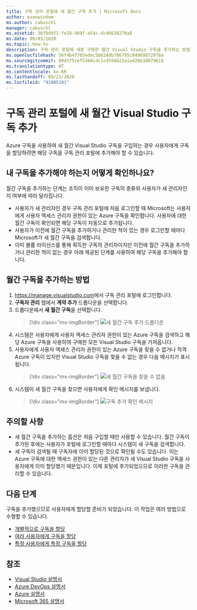 ```yaml
---
title: 구독 관리 포털에 새 월간 구독 추가 | Microsoft Docs
author: evanwindom
ms.author: cabuschl
manager: cabuschl
ms.assetid: 36f0d9f1-fe28-469f-a54c-dc46638270a8
ms.date: 09/03/2020
ms.topic: how-to
description: 구독 관리 포털에 새로 구매한 월간 Visual Studio 구독을 추가하는 방법을 알아봅니다.
ms.openlocfilehash: 56f4b4f765edec5b624db786795c84969872978a
ms.sourcegitcommit: 09d1f5cef5360cdc1cdfd4b22a1a426b38079618
ms.translationtype: HT
ms.contentlocale: ko-KR
ms.lasthandoff: 09/22/2020
ms.locfileid: "91005101"
---
```

# <a name="add-new-monthly-visual-studio-subscriptions-to-the-subscriptions-administration-portal"></a>구독 관리 포털에 새 월간 Visual Studio 구독 추가
Azure 구독을 사용하여 새 월간 Visual Studio 구독을 구입하는 경우 사용자에게 구독을 할당하려면 해당 구독을 구독 관리 포털에 추가해야 할 수 있습니다.  

## <a name="how-do-i-know-if-i-need-to-add-my-subscriptions"></a>내 구독을 추가해야 하는지 어떻게 확인하나요?
월간 구독을 추가하는 단계는 조직이 이미 보유한 구독의 종류와 사용자가 새 관리자인지 여부에 따라 달라집니다.
- 사용자가 새 관리자인 경우 구독 관리 포털에 처음 로그인할 때 Microsoft는 사용자에게 사용자 액세스 관리자 권한이 있는 Azure 구독을 확인합니다.  사용자에 대한 월간 구독이 확인되면 해당 구독이 자동으로 추가됩니다. 
- 사용자가 이전에 월간 구독을 추가하거나 관리한 적이 있는 경우 로그인할 때마다 Microsoft가 새 월간 구독을 검색합니다. 
- 이미 볼륨 라이선스를 통해 획득한 구독의 관리자이지만 이전에 월간 구독을 추가하거나 관리한 적이 없는 경우 아래 제공된 단계를 사용하여 해당 구독을 추가해야 합니다.

## <a name="how-to-add-monthly-subscriptions"></a>월간 구독을 추가하는 방법
1. <https://manage.visualstudio.com>에서 구독 관리 포털에 로그인합니다.
1. **구독자 관리** 탭에서 **계약 추가** 드롭다운을 선택합니다. 
1. 드롭다운에서 **새 월간 구독**을 선택합니다.
   > [!div class="mx-imgBorder"]
   > ![새 월간 구독 추가 드롭다운](_img/add-monthly-subs/add-subs-drop-down.png "'계약 추가'를 선택한 다음 '새 월간 구독'을 선택합니다.")
1. 시스템은 사용자에게 사용자 액세스 관리자 권한이 있는 Azure 구독을 검색하고 해당 Azure 구독을 사용하여 구매한 모든 Visual Studio 구독을 가져옵니다.
1. 사용자에게 사용자 액세스 관리자 권한이 있는 Azure 구독을 찾을 수 없거나 적격 Azure 구독이 있지만 Visual Studio 구독을 찾을 수 없는 경우 다음 메시지가 표시됩니다.
   > [!div class="mx-imgBorder"]
   > ![새 월간 구독을 찾을 수 없음](_img/add-monthly-subs/no-subs-found.png "사용할 수 있는 Azure 구독 또는 Visual Studio 구독이 없음을 나타내는 오류 메시지.")
1. 시스템이 새 월간 구독을 찾으면 사용자에게 확인 메시지를 보냅니다.
   > [!div class="mx-imgBorder"]
   > ![구독 추가 확인 메시지](_img/add-monthly-subs/subs-added-confirmation.png "추가한 구독이 확인 메시지에 표시됩니다.")

## <a name="things-to-keep-in-mind"></a>주의할 사항
- 새 월간 구독을 추가하는 옵션은 처음 구입할 때만 사용할 수 있습니다.  월간 구독이 추가된 후에는 사용자가 포털에 로그인할 때마다 시스템이 새 구독을 검색합니다. 
- 새 구독이 검색될 때 구독자에 이미 할당된 것으로 확인될 수도 있습니다.  이는 Azure 구독에 대한 액세스 권한이 있는 다른 관리자가 새 Visual Studio 구독을 사용자에게 이미 할당했기 때문입니다.  이제 포털에 추가되었으므로 이러한 구독을 관리할 수 있습니다. 

## <a name="next-steps"></a>다음 단계
구독을 추가했으므로 사용자에게 할당할 준비가 되었습니다.  이 작업은 여러 방법으로 수행할 수 있습니다.
- [개별적으로 구독을 할당](assign-license.md)
- [여러 사용자에게 구독을 할당](assign-license-bulk.md)
- [특정 사용자에게 특정 구독을 할당](assign-guid.md)

## <a name="see-also"></a>참조
- [Visual Studio 설명서](/visualstudio/)
- [Azure DevOps 설명서](/azure/devops/)
- [Azure 설명서](/azure/)
- [Microsoft 365 설명서](/microsoft-365/)